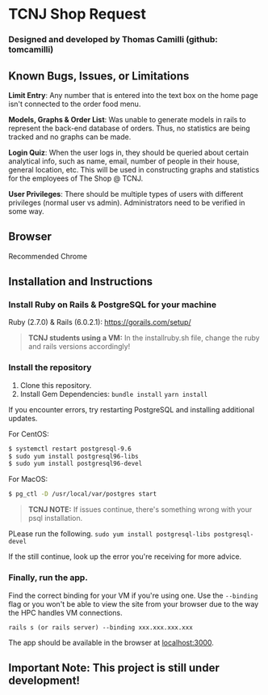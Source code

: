 # TCNJ Shop Request

### Designed and developed by Thomas Camilli (github: tomcamilli)

## Known Bugs, Issues, or Limitations

**Limit Entry**: Any number that is entered into the text box on the home page isn't connected to the order food menu.

**Models, Graphs & Order List**: Was unable to generate models in rails to represent the back-end database of orders. Thus, no statistics are being tracked and no graphs can be made.

**Login Quiz**: When the user logs in, they should be queried about certain analytical info, such as name, email, number of people in their house, general location, etc. This will be used in constructing graphs and statistics for the employees of The Shop @ TCNJ.

**User Privileges**: There should be multiple types of users with different privileges (normal user vs admin). Administrators need to be verified in some way.

## Browser
Recommended Chrome

## Installation and Instructions

### Install Ruby on Rails & PostgreSQL for your machine
Ruby (2.7.0) & Rails (6.0.2.1): https://gorails.com/setup/
> **TCNJ students using a VM:** In the installruby.sh file, change the ruby and rails versions accordingly!

### Install the repository
1. Clone this repository.
2. Install Gem Dependencies:
`bundle install`
`yarn install`

If you encounter errors, try restarting PostgreSQL and installing additional updates.

For CentOS:
```sh
$ systemctl restart postgresql-9.6
$ sudo yum install postgresql96-libs
$ sudo yum install postgresql96-devel
```
For MacOS:
```sh
$ pg_ctl -D /usr/local/var/postgres start
   ```
> **TCNJ NOTE:** If issues continue, there's something wrong with your psql installation.

PLease run the following. `sudo yum install postgresql-libs postgresql-devel`

If the still continue, look up the error you're receiving for more advice.

### Finally, run the app.
Find the correct binding for your VM if you're using one. Use the `--binding` flag or you won't be able to view the site from your browser due to the way the HPC handles VM connections.

`rails s (or rails server) --binding xxx.xxx.xxx.xxx`

The app should be available in the browser at [localhost:3000](localhost:3000).

## Important Note: This project is still under development!
